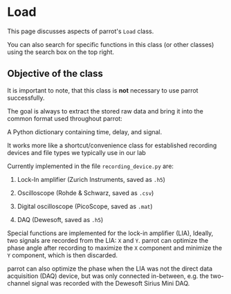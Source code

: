 # Load

This page discusses aspects of parrot's `Load` class.

You can also search for specific functions in this class (or other classes) using the search box on the top right.

## Objective of the class

It is important to note, that this class is **not** necessary to use parrot successfully.

The goal is always to extract the stored raw data and bring it into the common format used throughout parrot:

A Python dictionary containing time, delay, and signal.

It works more like a shortcut/convenience class for established recording devices and file types we typically use in our
lab

Currently implemented in the file `recording_device.py` are:

1. Lock-In amplifier (Zurich Instruments, saved as `.h5`)

2. Oscilloscope (Rohde & Schwarz, saved as `.csv`)

3. Digital oscilloscope (PicoScope, saved as `.mat`)

4. DAQ (Dewesoft, saved as `.h5`)

Special functions are implemented for the lock-in amplifier (LIA),
Ideally, two signals are recorded from the LIA: `X` and `Y`. parrot can optimize the phase angle after recording to
maximize the `X` component and minimize the `Y` component, which is then discarded.

parrot can also optimize the phase when the LIA was not the direct data acquisition (DAQ) device, but was only connected
in-between,
e.g. the two-channel signal was recorded with the Dewesoft Sirius Mini DAQ.

